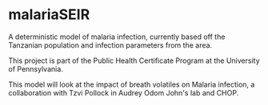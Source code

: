 # malariaSEIR

A deterministic model of malaria infection, currently based off the Tanzanian population and infection parameters from the area. 

This project is part of the Public Health Certificate Program at the University of Pennsylvania.

This model will look at the impact of breath volatiles on Malaria infection, a collaboration with Tzvi Pollock in Audrey Odom John's lab and CHOP.
